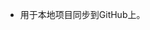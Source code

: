 - 用于本地项目同步到GitHub上。
<!---
Pikulo/Pikulo is a ✨ special ✨ repository because its `README.md` (this file) appears on your GitHub profile.
You can click the Preview link to take a look at your changes.
--->
